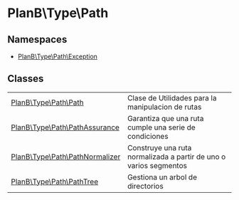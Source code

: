 
                                                                                                                                            
    
# PlanB\Type\Path

## Namespaces
- [PlanB\Type\Path\Exception](../../PlanB/Type/Path/Exception.md)


## Classes
| | |
| --- | --- |
| [PlanB\Type\Path\Path](../../PlanB/Type/Path/Path.md) | Clase de Utilidades para la manipulacion de rutas |
| [PlanB\Type\Path\PathAssurance](../../PlanB/Type/Path/PathAssurance.md) | Garantiza que una ruta cumple una serie de condiciones |
| [PlanB\Type\Path\PathNormalizer](../../PlanB/Type/Path/PathNormalizer.md) | Construye una ruta normalizada a partir de uno o varios segmentos |
| [PlanB\Type\Path\PathTree](../../PlanB/Type/Path/PathTree.md) | Gestiona un arbol de directorios |






                                                                                                                                                                                                                                                                                                                                                                                                            
    
                                                                                                                                                                                                                                                                             
                